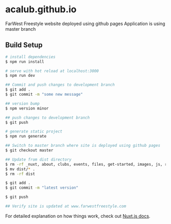 # acalub.github.io

FarWest Freestyle website
deployed using github pages
Application is using master branch

## Build Setup

``` bash
# install dependencies
$ npm run install

# serve with hot reload at localhost:3000
$ npm run dev

## Commit and push changes to development branch
$ git add .
$ git commit -m "some new message"

## version bump
$ npm version minor

## push changes to development branch
$ git push

# generate static project
$ npm run generate

## Switch to master branch where site is deployed using github pages
$ git checkout master

## Update from dist directory 
$ rm -rf _nuxt, about, clubs, events, files, get-started, images, js, results
$ mv dist/* .
$ rm -rf dist

$ git add .
$ git commit -m "latest version"

$ git push

## Verify site is updated at www.farwestfreestyle.com
```

For detailed explanation on how things work, check out [Nuxt.js docs](https://nuxtjs.org).
